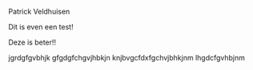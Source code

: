 Patrick Veldhuisen


Dit is even een test!


Deze is beter!!


jgrdgfgvbhjk
gfgdgfchgvjhbkjn
knjbvgcfdxfgchvjbhkjnm
lhgdcfgvhbjnm
